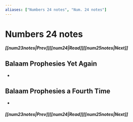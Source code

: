 ```yaml
---
aliases: ["Numbers 24 notes", "Num. 24 notes"]
---
```

# Numbers 24 notes
##### <span class=arrow-left></span>[[num23notes|Prev]]<span class=navigation-separator></span>[[num24|Read]]<span class=navigation-separator></span>[[num25notes|Next]]<span class=arrow-right></span>
## Balaam Prophesies Yet Again
- 
## Balaam Prophesies a Fourth Time
- 
##### <span class=arrow-left></span>[[num23notes|Prev]]<span class=navigation-separator></span>[[num24|Read]]<span class=navigation-separator></span>[[num25notes|Next]]<span class=arrow-right></span>